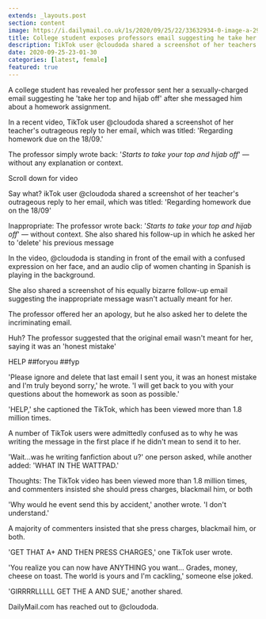 ```yaml
---
extends: _layouts.post
section: content
image: https://i.dailymail.co.uk/1s/2020/09/25/22/33632934-0-image-a-29_1601070883513.jpg 
title: College student exposes professors email suggesting he take her top and hijab off 
description: TikTok user @cloudoda shared a screenshot of her teachers outrageous reply to her email, which was titled Regarding homework due on the 18/09. 
date: 2020-09-25-23-01-30 
categories: [latest, female] 
featured: true 
--- 
```

A college student has revealed her professor sent her a sexually-charged email suggesting he 'take her top and hijab off' after she messaged him about a homework assignment. 

In a recent video, TikTok user @cloudoda shared a screenshot of her teacher's outrageous reply to her email, which was titled: 'Regarding homework due on the 18/09.' 

The professor simply wrote back: '*Starts to take your top and hijab off*' — without any explanation or context. 

Scroll down for video  

Say what? ikTok user @cloudoda shared a screenshot of her teacher's outrageous reply to her email, which was titled: 'Regarding homework due on the 18/09'

Inappropriate: The professor wrote back: '*Starts to take your top and hijab off*' — without context. She also shared his follow-up in which he asked her to 'delete' his previous message

In the video, @cloudoda is standing in front of the email with a confused expression on her face, and an audio clip of women chanting in Spanish is playing in the background.  

She also shared a screenshot of his equally bizarre follow-up email suggesting the inappropriate message wasn't actually meant for her. 

The professor offered her an apology, but he also asked her to delete the incriminating email.  

Huh? The professor suggested that the original email wasn't meant for her, saying it was an 'honest mistake' 

HELP ##foryou ##fyp

'Please ignore and delete that last email I sent you, it was an honest mistake and I'm truly beyond sorry,' he wrote. 'I will get back to you with your questions about the homework as soon as possible.' 

'HELP,' she captioned the TikTok, which has been viewed more than 1.8 million times. 

A number of TikTok users were admittedly confused as to why he was writing the message in the first place if he didn't mean to send it to her. 

'Wait...was he writing fanfiction about u?' one person asked, while another added: 'WHAT IN THE WATTPAD.'   



















Thoughts: The TikTok video has been viewed more than 1.8 million times, and commenters insisted she should press charges, blackmail him, or both

'Why would he event send this by accident,' another wrote. 'I don't understand.' 

A majority of commenters insisted that she press charges, blackmail him, or both. 

'GET THAT A+ AND THEN PRESS CHARGES,' one TikTok user wrote. 

'You realize you can now have ANYTHING you want... Grades, money, cheese on toast. The world is yours and I'm cackling,' someone else joked. 

'GIRRRRLLLLL GET THE A AND SUE,' another shared. 

DailyMail.com has reached out to @cloudoda. 


